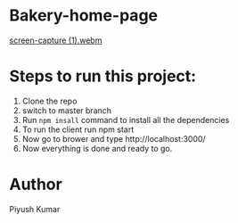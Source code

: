 # Bakery-home-page




[screen-capture (1).webm](https://github.com/Piyushkumarraja/Bakery-home-page/assets/43479446/9779066a-0ff0-45de-9f65-23c242be0594)


# Steps to run this project:
1. Clone the repo
2. switch to master branch
3. Run `npm insall` command to install all the dependencies
4. To run the client run npm start
5. Now go to brower and type http://localhost:3000/
6. Now everything is done and ready to go.

# Author
Piyush Kumar
